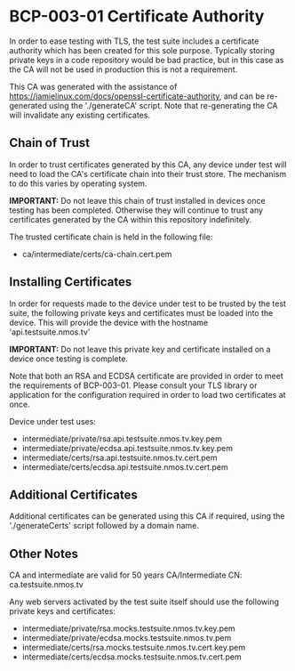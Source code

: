# BCP-003-01 Certificate Authority

In order to ease testing with TLS, the test suite includes a certificate authority which has been created for this sole
purpose. Typically storing private keys in a code repository would be bad practice, but in this case as the CA will not
be used in production this is not a requirement.

This CA was generated with the assistance of <https://jamielinux.com/docs/openssl-certificate-authority>, and can be
re-generated using the './generateCA' script. Note that re-generating the CA will invalidate any existing certificates.

## Chain of Trust

In order to trust certificates generated by this CA, any device under test will need to load the CA's certificate chain
into their trust store. The mechanism to do this varies by operating system.

**IMPORTANT:** Do not leave this chain of trust installed in devices once testing has been completed. Otherwise they
will continue to trust any certificates generated by the CA within this repository indefinitely.

The trusted certificate chain is held in the following file:
*   ca/intermediate/certs/ca-chain.cert.pem

## Installing Certificates

In order for requests made to the device under test to be trusted by the test suite, the following private keys and
certificates must be loaded into the device. This will provide the device with the hostname 'api.testsuite.nmos.tv'

**IMPORTANT:** Do not leave this private key and certificate installed on a device once testing is complete.

Note that both an RSA and ECDSA certificate are provided in order to meet the requirements of BCP-003-01. Please consult
your TLS library or application for the configuration required in order to load two certificates at once.

Device under test uses:
*   intermediate/private/rsa.api.testsuite.nmos.tv.key.pem
*   intermediate/private/ecdsa.api.testsuite.nmos.tv.key.pem
*   intermediate/certs/rsa.api.testsuite.nmos.tv.cert.pem
*   intermediate/certs/ecdsa.api.testsuite.nmos.tv.cert.pem

## Additional Certificates

Additional certificates can be generated using this CA if required, using the './generateCerts' script followed by a
domain name.

## Other Notes

CA and intermediate are valid for 50 years
CA/Intermediate CN: ca.testsuite.nmos.tv

Any web servers activated by the test suite itself should use the following private keys and certificates:
*   intermediate/private/rsa.mocks.testsuite.nmos.tv.key.pem
*   intermediate/private/ecdsa.mocks.testsuite.nmos.tv.pem
*   intermediate/certs/rsa.mocks.testsuite.nmos.tv.cert.key.pem
*   intermediate/certs/ecdsa.mocks.testsuite.nmos.tv.cert.pem
